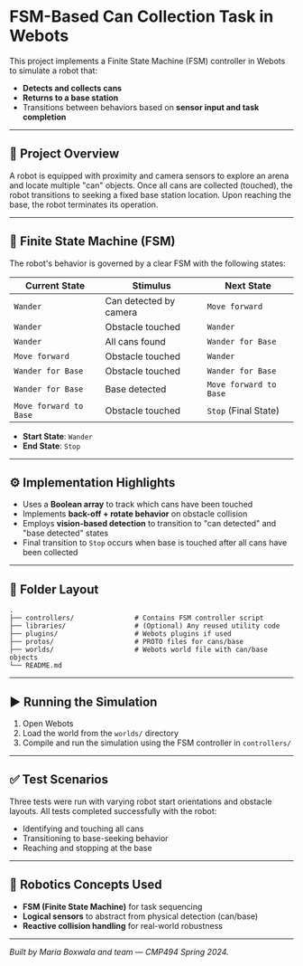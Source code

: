 # FSM-Based Can Collection Task in Webots

This project implements a Finite State Machine (FSM) controller in Webots to simulate a robot that:
- **Detects and collects cans**
- **Returns to a base station**
- Transitions between behaviors based on **sensor input and task completion**

---

## 🤖 Project Overview

A robot is equipped with proximity and camera sensors to explore an arena and locate multiple "can" objects. Once all cans are collected (touched), the robot transitions to seeking a fixed base station location. Upon reaching the base, the robot terminates its operation.

---

## 🧠 Finite State Machine (FSM)

The robot's behavior is governed by a clear FSM with the following states:

| Current State        | Stimulus                | Next State              |
|----------------------|-------------------------|--------------------------|
| `Wander`             | Can detected by camera  | `Move forward`          |
| `Wander`             | Obstacle touched        | `Wander`                |
| `Wander`             | All cans found          | `Wander for Base`       |
| `Move forward`       | Obstacle touched        | `Wander`                |
| `Wander for Base`    | Obstacle touched        | `Wander for Base`       |
| `Wander for Base`    | Base detected           | `Move forward to Base`  |
| `Move forward to Base` | Obstacle touched       | `Stop` (Final State)    |

- **Start State**: `Wander`
- **End State**: `Stop`

---

## ⚙️ Implementation Highlights

- Uses a **Boolean array** to track which cans have been touched
- Implements **back-off + rotate behavior** on obstacle collision
- Employs **vision-based detection** to transition to "can detected" and "base detected" states
- Final transition to `Stop` occurs when base is touched after all cans have been collected

---

## 📁 Folder Layout

```
.
├── controllers/               # Contains FSM controller script
├── libraries/                 # (Optional) Any reused utility code
├── plugins/                   # Webots plugins if used
├── protos/                    # PROTO files for cans/base
├── worlds/                    # Webots world file with can/base objects
└── README.md
```

---

## ▶️ Running the Simulation

1. Open Webots
2. Load the world from the `worlds/` directory
3. Compile and run the simulation using the FSM controller in `controllers/`

---

## ✅ Test Scenarios

Three tests were run with varying robot start orientations and obstacle layouts. All tests completed successfully with the robot:
- Identifying and touching all cans
- Transitioning to base-seeking behavior
- Reaching and stopping at the base

---

## 🧩 Robotics Concepts Used

- **FSM (Finite State Machine)** for task sequencing
- **Logical sensors** to abstract from physical detection (can/base)
- **Reactive collision handling** for real-world robustness

---

*Built by Maria Boxwala and team — CMP494 Spring 2024.*
